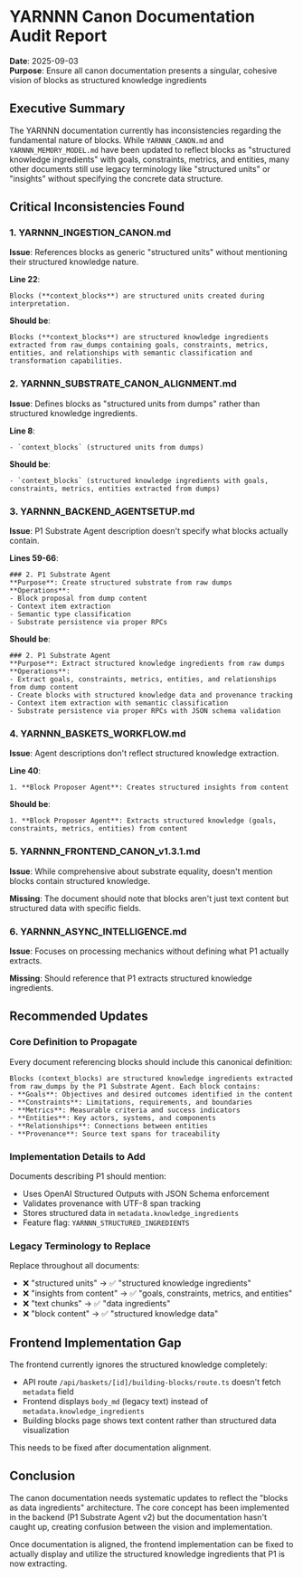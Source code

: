 # YARNNN Canon Documentation Audit Report

**Date**: 2025-09-03  
**Purpose**: Ensure all canon documentation presents a singular, cohesive vision of blocks as structured knowledge ingredients

## Executive Summary

The YARNNN documentation currently has inconsistencies regarding the fundamental nature of blocks. While `YARNNN_CANON.md` and `YARNNN_MEMORY_MODEL.md` have been updated to reflect blocks as "structured knowledge ingredients" with goals, constraints, metrics, and entities, many other documents still use legacy terminology like "structured units" or "insights" without specifying the concrete data structure.

## Critical Inconsistencies Found

### 1. YARNNN_INGESTION_CANON.md

**Issue**: References blocks as generic "structured units" without mentioning their structured knowledge nature.

**Line 22**: 
```
Blocks (**context_blocks**) are structured units created during interpretation.
```

**Should be**:
```
Blocks (**context_blocks**) are structured knowledge ingredients extracted from raw_dumps containing goals, constraints, metrics, entities, and relationships with semantic classification and transformation capabilities.
```

### 2. YARNNN_SUBSTRATE_CANON_ALIGNMENT.md

**Issue**: Defines blocks as "structured units from dumps" rather than structured knowledge ingredients.

**Line 8**:
```
- `context_blocks` (structured units from dumps)
```

**Should be**:
```
- `context_blocks` (structured knowledge ingredients with goals, constraints, metrics, entities extracted from dumps)
```

### 3. YARNNN_BACKEND_AGENTSETUP.md

**Issue**: P1 Substrate Agent description doesn't specify what blocks actually contain.

**Lines 59-66**:
```
### 2. P1 Substrate Agent  
**Purpose**: Create structured substrate from raw dumps
**Operations**:
- Block proposal from dump content
- Context item extraction
- Semantic type classification
- Substrate persistence via proper RPCs
```

**Should be**:
```
### 2. P1 Substrate Agent  
**Purpose**: Extract structured knowledge ingredients from raw dumps
**Operations**:
- Extract goals, constraints, metrics, entities, and relationships from dump content
- Create blocks with structured knowledge data and provenance tracking
- Context item extraction with semantic classification
- Substrate persistence via proper RPCs with JSON schema validation
```

### 4. YARNNN_BASKETS_WORKFLOW.md

**Issue**: Agent descriptions don't reflect structured knowledge extraction.

**Line 40**:
```
1. **Block Proposer Agent**: Creates structured insights from content
```

**Should be**:
```
1. **Block Proposer Agent**: Extracts structured knowledge (goals, constraints, metrics, entities) from content
```

### 5. YARNNN_FRONTEND_CANON_v1.3.1.md

**Issue**: While comprehensive about substrate equality, doesn't mention blocks contain structured knowledge.

**Missing**: The document should note that blocks aren't just text content but structured data with specific fields.

### 6. YARNNN_ASYNC_INTELLIGENCE.md

**Issue**: Focuses on processing mechanics without defining what P1 actually extracts.

**Missing**: Should reference that P1 extracts structured knowledge ingredients.

## Recommended Updates

### Core Definition to Propagate

Every document referencing blocks should include this canonical definition:

```
Blocks (context_blocks) are structured knowledge ingredients extracted from raw_dumps by the P1 Substrate Agent. Each block contains:
- **Goals**: Objectives and desired outcomes identified in the content
- **Constraints**: Limitations, requirements, and boundaries
- **Metrics**: Measurable criteria and success indicators  
- **Entities**: Key actors, systems, and components
- **Relationships**: Connections between entities
- **Provenance**: Source text spans for traceability
```

### Implementation Details to Add

Documents describing P1 should mention:
- Uses OpenAI Structured Outputs with JSON Schema enforcement
- Validates provenance with UTF-8 span tracking
- Stores structured data in `metadata.knowledge_ingredients`
- Feature flag: `YARNNN_STRUCTURED_INGREDIENTS`

### Legacy Terminology to Replace

Replace throughout all documents:
- ❌ "structured units" → ✅ "structured knowledge ingredients"
- ❌ "insights from content" → ✅ "goals, constraints, metrics, and entities"
- ❌ "text chunks" → ✅ "data ingredients"
- ❌ "block content" → ✅ "structured knowledge data"

## Frontend Implementation Gap

The frontend currently ignores the structured knowledge completely:
- API route `/api/baskets/[id]/building-blocks/route.ts` doesn't fetch `metadata` field
- Frontend displays `body_md` (legacy text) instead of `metadata.knowledge_ingredients`
- Building blocks page shows text content rather than structured data visualization

This needs to be fixed after documentation alignment.

## Conclusion

The canon documentation needs systematic updates to reflect the "blocks as data ingredients" architecture. The core concept has been implemented in the backend (P1 Substrate Agent v2) but the documentation hasn't caught up, creating confusion between the vision and implementation.

Once documentation is aligned, the frontend implementation can be fixed to actually display and utilize the structured knowledge ingredients that P1 is now extracting.